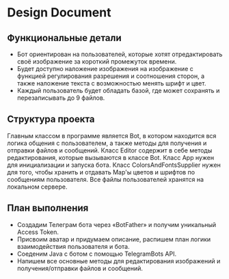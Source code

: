 # Design Document
## Функциональные детали
- Бот ориентирован на пользователей, которые хотят отредактировать своё изображение за короткий промежуток времени.
- Будет доступно наложение изображения на изображение с функцией регулирования разрешения и соотношения сторон, а также наложение текста с возможностью менять шрифт и цвет.
- Каждый пользователь будет обладать базой, где может сохранять и перезаписывать до 9 файлов.

## Структура проекта
Главным классом в программе является Bot, в котором находится вся логика общения с пользователем, а также методы для получения и отправки файлов и сообщений. 
Класс Editor содержит в себе методы редактирования, которые вызываются в классе Bot. 
Класс App нужен для инициализации и запуска бота.
Класс ColorsAndFontsSupplier нужен для того, чтобы хранить и отдавать Map'ы цветов и шрифтов по сообщениям пользователя.
Все файлы пользователей хранятся на локальном сервере.
## План выполнения
- Создадим Телеграм бота через «BotFather» и получим уникальный Access Token.
- Присвоим аватар и придумаем описание, распишем план логики взаимодействия пользователя и бота.
- Соеденим Java с ботом с помощью TelegramBots API.
- Напишем все основные методы для редактирования изображений и получения/отправки файлов и сообщений.
